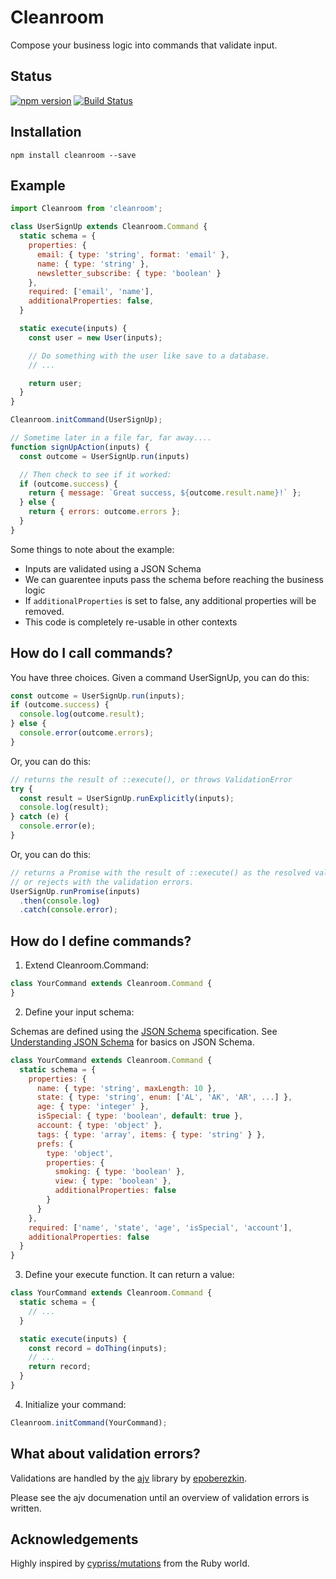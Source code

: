 # Cleanroom
Compose your business logic into commands that validate input.

## Status

[![npm version](https://badge.fury.io/js/cleanroom.svg)](http://badge.fury.io/js/cleanroom)
[![Build Status](https://secure.travis-ci.org/angeloashmore/cleanroom.svg?branch=master)](http://travis-ci.org/angeloashmore/cleanroom?branch=master)

## Installation

~~~ shell
npm install cleanroom --save
~~~

## Example

~~~ js
import Cleanroom from 'cleanroom';

class UserSignUp extends Cleanroom.Command {
  static schema = {
    properties: {
      email: { type: 'string', format: 'email' },
      name: { type: 'string' },
      newsletter_subscribe: { type: 'boolean' }
    },
    required: ['email', 'name'],
    additionalProperties: false,
  }

  static execute(inputs) {
    const user = new User(inputs);

    // Do something with the user like save to a database.
    // ...

    return user;
  }
}

Cleanroom.initCommand(UserSignUp);

// Sometime later in a file far, far away....
function signUpAction(inputs) {
  const outcome = UserSignUp.run(inputs)

  // Then check to see if it worked:
  if (outcome.success) {
    return { message: `Great success, ${outcome.result.name}!` };
  } else {
    return { errors: outcome.errors };
  }
}
~~~

Some things to note about the example:

* Inputs are validated using a JSON Schema
* We can guarentee inputs pass the schema before reaching the business logic
* If `additionalProperties` is set to false, any additional properties will be
  removed.
* This code is completely re-usable in other contexts

## How do I call commands?

You have three choices. Given a command UserSignUp, you can do this:

~~~ js
const outcome = UserSignUp.run(inputs);
if (outcome.success) {
  console.log(outcome.result);
} else {
  console.error(outcome.errors);
}
~~~

Or, you can do this:

~~~ js
// returns the result of ::execute(), or throws ValidationError
try {
  const result = UserSignUp.runExplicitly(inputs);
  console.log(result);
} catch (e) {
  console.error(e);
}
~~~

Or, you can do this:

~~~ js
// returns a Promise with the result of ::execute() as the resolved value,
// or rejects with the validation errors.
UserSignUp.runPromise(inputs)
  .then(console.log)
  .catch(console.error);
~~~

## How do I define commands?

1. Extend Cleanroom.Command:
  ~~~ js
  class YourCommand extends Cleanroom.Command {
  }
  ~~~

2. Define your input schema:

  Schemas are defined using the [JSON Schema][0] specification. See [Understanding JSON Schema][1] for basics on JSON Schema.

  ~~~ js
  class YourCommand extends Cleanroom.Command {
    static schema = {
      properties: {
        name: { type: 'string', maxLength: 10 },
        state: { type: 'string', enum: ['AL', 'AK', 'AR', ...] },
        age: { type: 'integer' },
        isSpecial: { type: 'boolean', default: true },
        account: { type: 'object' },
        tags: { type: 'array', items: { type: 'string' } },
        prefs: {
          type: 'object',
          properties: {
            smoking: { type: 'boolean' },
            view: { type: 'boolean' },
            additionalProperties: false
          }
        }
      },
      required: ['name', 'state', 'age', 'isSpecial', 'account'],
      additionalProperties: false
    }
  }
  ~~~

3. Define your execute function. It can return a value:

  ~~~ js
  class YourCommand extends Cleanroom.Command {
    static schema = {
      // ...
    }

    static execute(inputs) {
      const record = doThing(inputs);
      // ...
      return record;
    }
  }
  ~~~

4. Initialize your command:

  ~~~ js
  Cleanroom.initCommand(YourCommand);
  ~~~

## What about validation errors?

Validations are handled by the [ajv][2] library by [epoberezkin][3].

Please see the ajv documenation until an overview of validation errors is written.

## Acknowledgements

Highly inspired by [cypriss/mutations][4] from the Ruby world.

[0]: http://json-schema.org
[1]: http://spacetelescope.github.io/understanding-json-schema
[2]: https://github.com/epoberezkin/ajv
[3]: https://github.com/epoberezkin
[4]: https://github.com/cypriss/mutations
